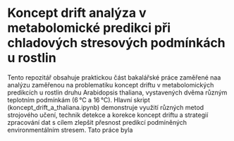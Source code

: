 # Koncept drift analýza v metabolomické predikci při chladových stresových podmínkách u rostlin
Tento repozitář obsahuje praktickou část bakalářské práce zaměřené naa analýzu zaměřenou na problematiku koncept driftu v metabolomických predikcích u rostlin druhu Arabidopsis thaliana, vystavených dvěma různým teplotním podmínkám (6 °C a 16 °C). Hlavní skript (koncept_drift_a_thaliana.ipynb) demonstruje využití různých metod strojového učení, technik detekce a korekce koncept driftu a strategií zpracování dat s cílem zlepšit přesnost predikcí podmíněných environmentálním stresem. Tato práce byla 
